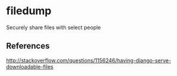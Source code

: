 # filedump
Securely share files with select people


## References

http://stackoverflow.com/questions/1156246/having-django-serve-downloadable-files

